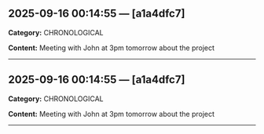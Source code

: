 
## 2025-09-16 00:14:55 — [a1a4dfc7]
**Category:** CHRONOLOGICAL

**Content:**
Meeting with John at 3pm tomorrow about the project

---

## 2025-09-16 00:14:55 — [a1a4dfc7]
**Category:** CHRONOLOGICAL

**Content:**
Meeting with John at 3pm tomorrow about the project

---
